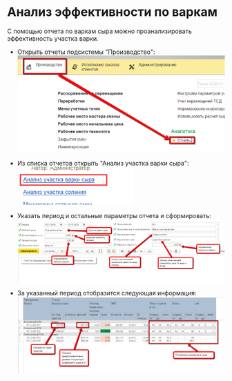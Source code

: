 # Анализ эффективности по варкам


С помощью отчета по варкам сыра можно проанализировать эффективность
участка варки.




-   Открыть отчеты подсистемы "Производство":  
    ![](AnalysisEffective.assets/drex_analiz_ehffektivnosti_po_varkam_1_custom.png)
    
-   Из списка отчетов открыть "Анализ участка варки сыра":  
    ![image-20201025184731547](AnalysisEffective.assets/image-20201025184731547.png)
    
-   Указать период и остальные параметры отчета и сформировать:  
    ![](AnalysisEffective.assets/drex_analiz_ehffektivnosti_po_varkam_1_custom_3.png)
    
-   За указанный период отобразится следующая информация:  
    ![](AnalysisEffective.assets/drex_analiz_ehffektivnosti_po_varkam_1_custom_4.png)
